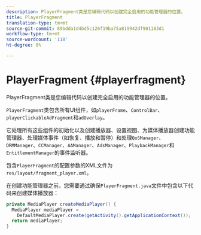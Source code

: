 ```yaml
---
description: PlayerFragment类是您编辑代码以创建完全启用的功能管理器的位置。
title: PlayerFragment
translation-type: tm+mt
source-git-commit: 89bdda1d4bd5c126f19ba75a819942df901183d1
workflow-type: tm+mt
source-wordcount: '118'
ht-degree: 0%

---
```



# PlayerFragment {#playerfragment}

PlayerFragment类是您编辑代码以创建完全启用的功能管理器的位置。

`PlayerFragment`类包含所有UI组件，如`playerFrame`、`ControlBar`、`playerClickableAdFragment`和`adOverlay`。

它处理所有这些组件的初始化以及创建播放器、设置视图、为媒体播放器创建功能管理器、处理媒体事件（如恢复、播放和暂停）和处理`QoSManager`、`DRMManager`、`CCManager`、`AAManager`、`AdsManager`、`PlaybackManager`和`EntitlementManager`的事件监听器。

包含`PlayerFragment`的配置参数的XML文件为`res/layout/fragment_player.xml`。

在创建功能管理器之前，您需要通过确保`PlayerFragment.java`文件中包含以下代码来创建媒体播放器：

```java
private MediaPlayer createMediaPlayer() { 
  MediaPlayer mediaPlayer =  
    DefaultMediaPlayer.create(getActivity().getApplicationContext()); 
  return mediaPlayer; 
}
```
